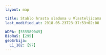 ```yaml
---
layout: map

title: Stablo hrasta sladuna u Vlasteljicama
last_modified_at: 2018-05-23T23:37:53+02:00

WDPA: [555589049]
BioRaS: [295]
geoSrbija:
  L1_182: [97]
---
```

